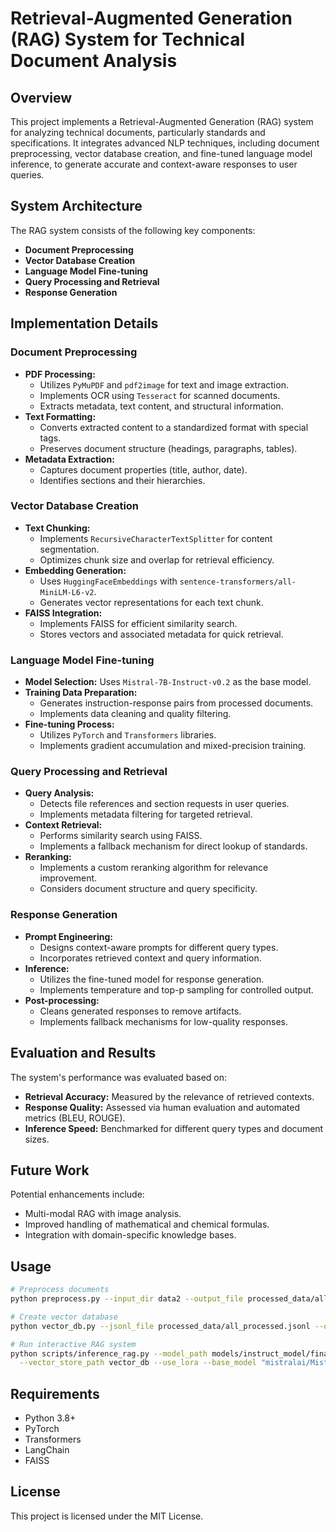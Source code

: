 # Retrieval-Augmented Generation (RAG) System for Technical Document Analysis

## Overview
This project implements a Retrieval-Augmented Generation (RAG) system for analyzing technical documents, particularly standards and specifications. It integrates advanced NLP techniques, including document preprocessing, vector database creation, and fine-tuned language model inference, to generate accurate and context-aware responses to user queries.

## System Architecture
The RAG system consists of the following key components:

- **Document Preprocessing**
- **Vector Database Creation**
- **Language Model Fine-tuning**
- **Query Processing and Retrieval**
- **Response Generation**

## Implementation Details

### Document Preprocessing
- **PDF Processing:**
  - Utilizes `PyMuPDF` and `pdf2image` for text and image extraction.
  - Implements OCR using `Tesseract` for scanned documents.
  - Extracts metadata, text content, and structural information.
- **Text Formatting:**
  - Converts extracted content to a standardized format with special tags.
  - Preserves document structure (headings, paragraphs, tables).
- **Metadata Extraction:**
  - Captures document properties (title, author, date).
  - Identifies sections and their hierarchies.

### Vector Database Creation
- **Text Chunking:**
  - Implements `RecursiveCharacterTextSplitter` for content segmentation.
  - Optimizes chunk size and overlap for retrieval efficiency.
- **Embedding Generation:**
  - Uses `HuggingFaceEmbeddings` with `sentence-transformers/all-MiniLM-L6-v2`.
  - Generates vector representations for each text chunk.
- **FAISS Integration:**
  - Implements FAISS for efficient similarity search.
  - Stores vectors and associated metadata for quick retrieval.

### Language Model Fine-tuning
- **Model Selection:** Uses `Mistral-7B-Instruct-v0.2` as the base model.
- **Training Data Preparation:**
  - Generates instruction-response pairs from processed documents.
  - Implements data cleaning and quality filtering.
- **Fine-tuning Process:**
  - Utilizes `PyTorch` and `Transformers` libraries.
  - Implements gradient accumulation and mixed-precision training.

### Query Processing and Retrieval
- **Query Analysis:**
  - Detects file references and section requests in user queries.
  - Implements metadata filtering for targeted retrieval.
- **Context Retrieval:**
  - Performs similarity search using FAISS.
  - Implements a fallback mechanism for direct lookup of standards.
- **Reranking:**
  - Implements a custom reranking algorithm for relevance improvement.
  - Considers document structure and query specificity.

### Response Generation
- **Prompt Engineering:**
  - Designs context-aware prompts for different query types.
  - Incorporates retrieved context and query information.
- **Inference:**
  - Utilizes the fine-tuned model for response generation.
  - Implements temperature and top-p sampling for controlled output.
- **Post-processing:**
  - Cleans generated responses to remove artifacts.
  - Implements fallback mechanisms for low-quality responses.

## Evaluation and Results
The system's performance was evaluated based on:
- **Retrieval Accuracy:** Measured by the relevance of retrieved contexts.
- **Response Quality:** Assessed via human evaluation and automated metrics (BLEU, ROUGE).
- **Inference Speed:** Benchmarked for different query types and document sizes.

## Future Work
Potential enhancements include:
- Multi-modal RAG with image analysis.
- Improved handling of mathematical and chemical formulas.
- Integration with domain-specific knowledge bases.

## Usage
```sh
# Preprocess documents
python preprocess.py --input_dir data2 --output_file processed_data/all_processed.jsonl

# Create vector database
python vector_db.py --jsonl_file processed_data/all_processed.jsonl --output_dir vector_db

# Run interactive RAG system
python scripts/inference_rag.py --model_path models/instruct_model/final \
  --vector_store_path vector_db --use_lora --base_model "mistralai/Mistral-7B-Instruct-v0.2"
```

## Requirements
- Python 3.8+
- PyTorch
- Transformers
- LangChain
- FAISS

## License
This project is licensed under the MIT License.
